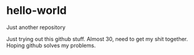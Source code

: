 # hello-world
Just another repository

Just trying out this github stuff. Almost 30, need to get my shit together. Hoping github solves my problems.
